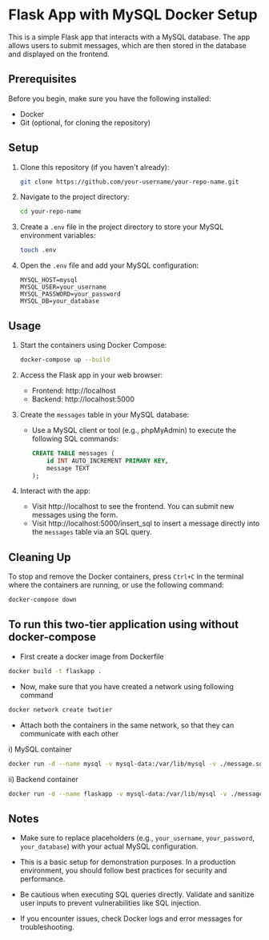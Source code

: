  
# Flask App with MySQL Docker Setup #

This is a simple Flask app that interacts with a MySQL database. The app allows users to submit messages, which are then stored in the database and displayed on the frontend.

## Prerequisites ##

Before you begin, make sure you have the following installed:

- Docker
- Git (optional, for cloning the repository)

## Setup ##

1. Clone this repository (if you haven't already):

   ```bash
   git clone https://github.com/your-username/your-repo-name.git
   ```

2. Navigate to the project directory:

   ```bash
   cd your-repo-name
   ```

3. Create a `.env` file in the project directory to store your MySQL environment variables:

   ```bash
   touch .env
   ```

4. Open the `.env` file and add your MySQL configuration:

   ```
   MYSQL_HOST=mysql
   MYSQL_USER=your_username
   MYSQL_PASSWORD=your_password
   MYSQL_DB=your_database
   ```

## Usage

1. Start the containers using Docker Compose:

   ```bash
   docker-compose up --build
   ```

2. Access the Flask app in your web browser:

   - Frontend: http://localhost
   - Backend: http://localhost:5000

3. Create the `messages` table in your MySQL database:

   - Use a MySQL client or tool (e.g., phpMyAdmin) to execute the following SQL commands:
   
     ```sql
     CREATE TABLE messages (
         id INT AUTO_INCREMENT PRIMARY KEY,
         message TEXT
     );
     ```

4. Interact with the app:

   - Visit http://localhost to see the frontend. You can submit new messages using the form.
   - Visit http://localhost:5000/insert_sql to insert a message directly into the `messages` table via an SQL query.

## Cleaning Up

To stop and remove the Docker containers, press `Ctrl+C` in the terminal where the containers are running, or use the following command:

```bash
docker-compose down
```

## To run this two-tier application using  without docker-compose

- First create a docker image from Dockerfile
```bash
docker build -t flaskapp .
```

- Now, make sure that you have created a network using following command
```bash
docker network create twotier
```

- Attach both the containers in the same network, so that they can communicate with each other

i) MySQL container 
```bash
docker run -d --name mysql -v mysql-data:/var/lib/mysql -v ./message.sql:/docker-entrypoint-initdb.d/message.sql --network=twotier -e MYSQL_DATABASE=mydb -e MYSQL_USER=root -e MYSQL_ROOT_PASSWORD="admin" -p 3360:3360 mysql:5.7
```
ii) Backend container
```bash
docker run -d --name flaskapp -v mysql-data:/var/lib/mysql -v ./message.sql:/docker-entrypoint-initdb.d/message.sql --network=twotier -e MYSQL_HOST=mysql -e MYSQL_USER=root -e MYSQL_PASSWORD=admin -e MYSQL_DB=mydb -p 5000:5000 flaskapp:latest
```

## Notes

- Make sure to replace placeholders (e.g., `your_username`, `your_password`, `your_database`) with your actual MySQL configuration.

- This is a basic setup for demonstration purposes. In a production environment, you should follow best practices for security and performance.

- Be cautious when executing SQL queries directly. Validate and sanitize user inputs to prevent vulnerabilities like SQL injection.

- If you encounter issues, check Docker logs and error messages for troubleshooting.

```
